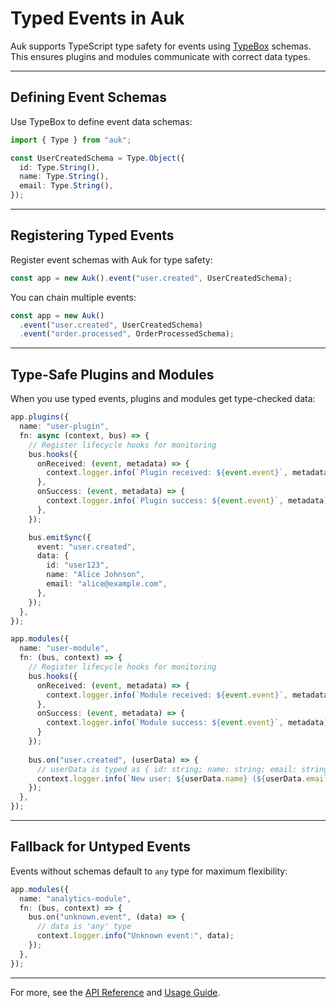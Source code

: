 # Typed Events in Auk

Auk supports TypeScript type safety for events using [TypeBox](https://github.com/sinclairzx81/typebox) schemas. This ensures plugins and modules communicate with correct data types.

---

## Defining Event Schemas

Use TypeBox to define event data schemas:

```typescript
import { Type } from "auk";

const UserCreatedSchema = Type.Object({
  id: Type.String(),
  name: Type.String(),
  email: Type.String(),
});
```

---

## Registering Typed Events

Register event schemas with Auk for type safety:

```typescript
const app = new Auk().event("user.created", UserCreatedSchema);
```

You can chain multiple events:

```typescript
const app = new Auk()
  .event("user.created", UserCreatedSchema)
  .event("order.processed", OrderProcessedSchema);
```

---

## Type-Safe Plugins and Modules

When you use typed events, plugins and modules get type-checked data:

```typescript
app.plugins({
  name: "user-plugin",
  fn: async (context, bus) => {
    // Register lifecycle hooks for monitoring
    bus.hooks({
      onReceived: (event, metadata) => {
        context.logger.info(`Plugin received: ${event.event}`, metadata);
      },
      onSuccess: (event, metadata) => {
        context.logger.info(`Plugin success: ${event.event}`, metadata);
      },
    });

    bus.emitSync({
      event: "user.created",
      data: {
        id: "user123",
        name: "Alice Johnson",
        email: "alice@example.com",
      },
    });
  },
});

app.modules({
  name: "user-module",
  fn: (bus, context) => {
    // Register lifecycle hooks for monitoring
    bus.hooks({
      onReceived: (event, metadata) => {
        context.logger.info(`Module received: ${event.event}`, metadata);
      },
      onSuccess: (event, metadata) => {
        context.logger.info(`Module success: ${event.event}`, metadata);
      }
    });
    
    bus.on("user.created", (userData) => {
      // userData is typed as { id: string; name: string; email: string; }
      context.logger.info(`New user: ${userData.name} (${userData.email})`);
    });
  },
});
```

---

## Fallback for Untyped Events

Events without schemas default to `any` type for maximum flexibility:

```typescript
app.modules({
  name: "analytics-module",
  fn: (bus, context) => {
    bus.on("unknown.event", (data) => {
      // data is 'any' type
      context.logger.info("Unknown event:", data);
    });
  },
});
```

---

For more, see the [API Reference](./api.md) and [Usage Guide](../USAGE.md).
